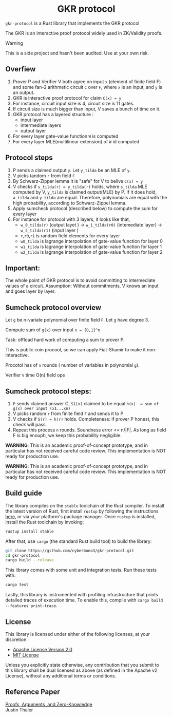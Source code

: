 <h1 align="center">GKR protocol</h1>

`gkr-protocol` is a Rust library that implements the GKR protocol

The GKR is an interactive proof protocol widely used in ZK/Validity proofs.

> [!Warning]
> This is a side project and hasn't been audited.
> Use at your own risk.

## Overfiew

1. Prover P and Verifier V both agree on input `x` (element of finite field F) and some fan-2 arithmetic circuit `C` over `F`, where `x` is an input, and `y` is an output. 
2. GKR is interactive proof protocol for claim `C(x) = y`
3. For instance, circuit input size is 4, circuit size is 11 gates.
4. If circuit size is much bigger than input, V saves a bunch of time on it.
5. GKR protocol has a layered structure : 
    - input layer
    - intermediate layers
    - output layer
6. For every layer gate-value function `W` is computed
7. For every layer MLE(multilinear extension) of `W` id computed 

## Protocol steps

1. P sends a claimed output `y`. Let `y_tilda` be an MLE of `y`.
2. V picks tandom `r` from field `F`
3. By Schwarz-Zipper lemma it is "safe" for V to belive `C(x) = y`
4. V checks if `s_tilda(r) = y_tilda(r)` holds, where `s_tilda` MLE computed by V, `y_tilda` is claimed output(MLE) by P. If it does hold, `a_tilda` and `y_tilda` are equal. Therefore, polynomials are equal with the high probability, according to Schwarz-Zippel lemma.
5. Apply sumcheck protocol (described below) to compute the sum for every layer
6. For instance for protocol with 3 layers, it looks like that, 
    - `w_0_tilda(r)` (output layet ) -> `w_1_tilda(r0)` (intemediate layer) -> `w_2_tilda(r1)` (input layer )
    - `r`,`r0`,`r1` is random field elements for every layer
    - `w0_tilda` is lagrange interpolation of gate-value function for layer 0 
    - `w1_tilda` is lagrange interpolation of gate-value function for layer 1
    - `w2_tilda` is lagrange interpolation of gate-value function for layer 2

## Important: 
The whole point of GKR  protocol is to avoid committing to intermediate values of a circuit. 
Assumption: Without commitments, V knows an input and goes layer by layer.

## Sumcheck protocol overview

Let `g` be n-variate polynomial over finite field `F`. Let `g` have degree 3.

Compute sum of `g(x)` over input `x = {0,1}^n`

Task: offload hard work of computing a sum to prover P.

This is public coin procool, so we can apply Fiat-Shamir to make it non-interactive.

Procotol has of `n` rounds ( number of variables in polynomial `g`).

Verifier `V` time O(n) field ops

## Sumcheck protocol steps:

1. `P` sends claimed answer C,  `S1(x)` claimed to be equal `h(x)  = sum of g(x) over input (x1...xn)`
2. V picks random `r` from finite field `F` and sends it to P
3. V checks if `S(r) = h(r)` holds. Completeness: if prover P honest, this check will pass.
4. Repeat this process `n` rounds.
    Soundness error <= n/|F|. As long as field F is big enouph, we keep this probability negligible.

**WARNING**: This is an academic proof-of-concept prototype, and in particular has not received careful code review. This implementation is NOT ready for production use.

**WARNING**: This is an academic proof-of-concept prototype, and in particular has not received careful code review. This implementation is NOT ready for production use.

## Build guide

The library compiles on the `stable` toolchain of the Rust compiler. To install the latest version of Rust, first install `rustup` by following the instructions [here](https://rustup.rs/), or via your platform's package manager. Once `rustup` is installed, install the Rust toolchain by invoking:
```bash
rustup install stable
```

After that, use `cargo` (the standard Rust build tool) to build the library:
```bash
git clone https://github.com/cyberbono3/gkr-protocol.git
cd gkr-protocol
cargo build --release
```

This library comes with some unit and integration tests. Run these tests with:
```bash
cargo test
```

Lastly, this library is instrumented with profiling infrastructure that prints detailed traces of execution time. To enable this, compile with `cargo build --features print-trace`.

## License

This library is licensed under either of the following licenses, at your discretion.

* [Apache License Version 2.0](LICENSE-APACHE)
* [MIT License](LICENSE-MIT)

Unless you explicitly state otherwise, any contribution that you submit to this library shall be dual licensed as above (as defined in the Apache v2 License), without any additional terms or conditions.

## Reference Paper
[Proofs, Arguments, and Zero-Knowledge](https://people.cs.georgetown.edu/jthaler/ProofsArgsAndZK.pdf) <br/>
Justin Thaler



